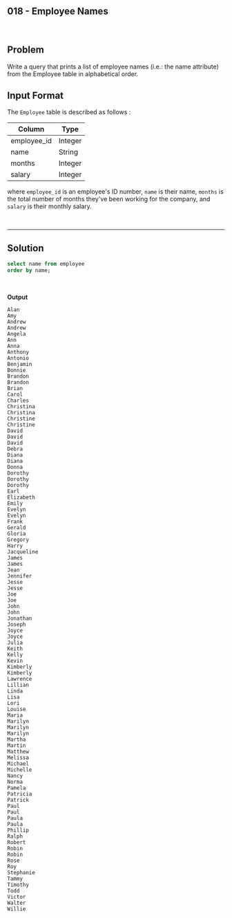 
## 018 - Employee Names
<br>

## Problem
Write a query that prints a list of employee names (i.e.: the name attribute) from the Employee table in alphabetical order.

## Input Format

The `Employee` table is described as follows :


|  Column | Type |
|---|---|
| employee_id  | Integer |
| name | String   |
| months  | Integer  |
| salary  | Integer  |

where `employee_id` is an employee's ID number, `name` is their name, `months` is the total number of months they've been working for the company, and `salary` is their monthly salary.


<br>

---

## Solution


```SQL
select name from employee
order by name;

```

<br>

**Output**

```
Alan 
Amy 
Andrew 
Andrew 
Angela 
Ann 
Anna 
Anthony 
Antonio 
Benjamin 
Bonnie 
Brandon 
Brandon 
Brian 
Carol 
Charles 
Christina 
Christina 
Christine 
Christine 
David 
David 
David 
Debra 
Diana 
Diana 
Donna 
Dorothy 
Dorothy 
Dorothy 
Earl 
Elizabeth 
Emily 
Evelyn 
Evelyn 
Frank 
Gerald 
Gloria 
Gregory 
Harry 
Jacqueline 
James 
James 
Jean 
Jennifer 
Jesse 
Jesse 
Joe 
Joe 
John 
John 
Jonathan 
Joseph 
Joyce 
Joyce 
Julia 
Keith 
Kelly 
Kevin 
Kimberly 
Kimberly 
Lawrence 
Lillian 
Linda 
Lisa 
Lori 
Louise 
Maria 
Marilyn 
Marilyn 
Marilyn 
Martha 
Martin 
Matthew 
Melissa 
Michael 
Michelle 
Nancy 
Norma 
Pamela 
Patricia 
Patrick 
Paul 
Paul 
Paula 
Paula 
Phillip 
Ralph 
Robert 
Robin 
Robin 
Rose 
Roy 
Stephanie 
Tammy 
Timothy 
Todd 
Victor 
Walter 
Willie 
```
